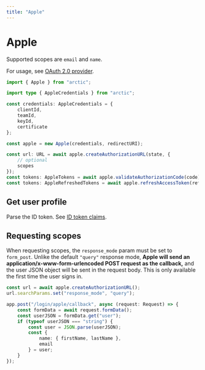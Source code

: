 ```yaml
---
title: "Apple"
---
```


# Apple

Supported scopes are `email` and `name`.

For usage, see [OAuth 2.0 provider](guides/oauth2).

```ts
import { Apple } from "arctic";

import type { AppleCredentials } from "arctic";

const credentials: AppleCredentials = {
	clientId,
	teamId,
	keyId,
	certificate
};

const apple = new Apple(credentials, redirectURI);
```

```ts
const url: URL = await apple.createAuthorizationURL(state, {
	// optional
	scopes
});
const tokens: AppleTokens = await apple.validateAuthorizationCode(code);
const tokens: AppleRefreshedTokens = await apple.refreshAccessToken(refreshToken);
```

## Get user profile

Parse the ID token. See [ID token claims](https://developer.apple.com/documentation/sign_in_with_apple/sign_in_with_apple_rest_api/authenticating_users_with_sign_in_with_apple#3383773).

## Requesting scopes

When requesting scopes, the `response_mode` param must be set to `form_post`. Unlike the default `"query"` response mode, **Apple will send an application/x-www-form-urlencoded POST request as the callback,** and the user JSON object will be sent in the request body. This is only available the first time the user signs in.

```ts
const url = await apple.createAuthorizationURL();
url.searchParams.set("response_mode", "query");
```

```ts
app.post("/login/apple/callback", async (request: Request) => {
	const formData = await request.formData();
	const userJSON = formData.get("user");
	if (typeof userJSON === "string") {
		const user = JSON.parse(userJSON);
		const {
			name: { firstName, lastName },
			email
		} = user;
	}
});
```

